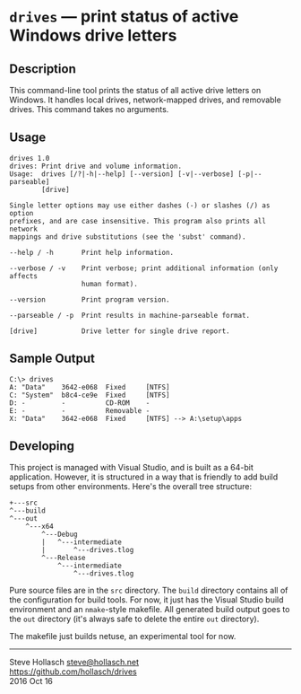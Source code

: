 `drives` — print status of active Windows drive letters
================================================================================

Description
-----------

This command-line tool prints the status of all active drive letters on Windows.
It handles local drives, network-mapped drives, and removable drives. This
command takes no arguments.


Usage
-----

    drives 1.0
    drives: Print drive and volume information.
    Usage:  drives [/?|-h|--help] [--version] [-v|--verbose] [-p|--parseable]
            [drive]

    Single letter options may use either dashes (-) or slashes (/) as option
    prefixes, and are case insensitive. This program also prints all network
    mappings and drive substitutions (see the 'subst' command).

    --help / -h       Print help information.

    --verbose / -v    Print verbose; print additional information (only affects
                      human format).

    --version         Print program version.

    --parseable / -p  Print results in machine-parseable format.

    [drive]           Drive letter for single drive report.


Sample Output
-------------

    C:\> drives
    A: "Data"    3642-e068  Fixed     [NTFS]
    C: "System"  b8c4-ce9e  Fixed     [NTFS]
    D: -         -          CD-ROM    -
    E: -         -          Removable -
    X: "Data"    3642-e068  Fixed     [NTFS] --> A:\setup\apps


Developing
----------

This project is managed with Visual Studio, and is built as a 64-bit
application. However, it is structured in a way that is friendly to add build
setups from other environments. Here's the overall tree structure:

    +---src
    ^---build
    ^---out
        ^---x64
            ^---Debug
            |   ^---intermediate
            |       ^---drives.tlog
            ^---Release
                ^---intermediate
                    ^---drives.tlog

Pure source files are in the `src` directory. The `build` directory contains all
of the configuration for build tools. For now, it just has the Visual Studio
build environment and an `nmake`-style makefile. All generated build output goes
to the `out` directory (it's always safe to delete the entire `out` directory).

The makefile just builds netuse, an experimental tool for now.


--------------------------------------------------------------------------------
Steve Hollasch <steve@hollasch.net>  
https://github.com/hollasch/drives  
2016 Oct 16
